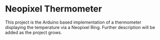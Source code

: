 # Neopixel Thermometer
This project is the Arduino based implementation of a thermometer displaying the temperature via a Neopixel Ring.
Further description will be added as the project grows.
